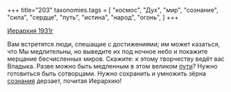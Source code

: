 +++
title="203"
taxonomies.tags = [
 "космос",
 "Дух",
 "мир",
 "сознание",
 "сила",
 "сердце",
 "путь",
 "истина",
 "народ",
 "огонь",
]
+++

[Иерархия 1931г](/agni/1931)

Вам встретятся люди, спешащие с достижениями; им может казаться, что Мы медлительны, но выведите их под ночное небо и покажите мерцание бесчисленных миров. Скажите: к этому творчеству ведёт вас Владыка. Разве можно быть медленным в этом великом [пути](/tags/путь)? Нужно готовиться быть сотворцами. Нужно сохранить и умножить зёрна [сознания](/tags/Дух) дерзает, почитая Иерархию!   

